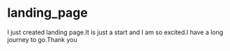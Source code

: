 # landing_page

I just created landing page.It is just a start and I am so excited.I have a long journey to go.Thank you
